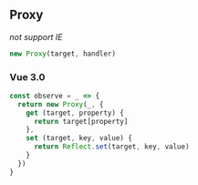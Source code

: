## Proxy

*not support IE*

```JavaScript
new Proxy(target, handler)
```

### Vue 3.0

```JavaScript
const observe = _ => {
  return new Proxy(_, {
    get (target, property) {
      return target[property]
    },
    set (target, key, value) {
      return Reflect.set(target, key, value)
    }
  })
}
```
